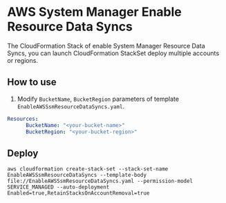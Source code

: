 # AWS System Manager Enable Resource Data Syncs

The CloudFormation Stack of enable System Manager Resource Data Syncs, you can launch CloudFormation StackSet deploy multiple accounts or regions.

## How to use

1. Modify `BucketName`, `BucketRegion` parameters of template `EnableAWSSsmResourceDataSyncs.yaml`.

```yaml
Resources:
      BucketName: "<your-bucket-name>"
      BucketRegion: "<your-bucket-region>"
```

## Deploy

```shell
aws cloudformation create-stack-set --stack-set-name EnableAWSSsmResourceDataSyncs --template-body file://EnableAWSSsmResourceDataSyncs.yaml --permission-model SERVICE_MANAGED --auto-deployment Enabled=true,RetainStacksOnAccountRemoval=true
```




